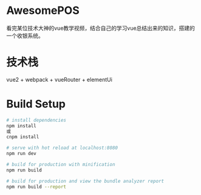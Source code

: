 # AwesomePOS

看完某位技术大神的vue教学视频，结合自己的学习vue总结出来的知识，搭建的一个收银系统。

# 技术栈

vue2 + webpack + vueRouter + elementUi

# Build Setup

``` bash
# install dependencies
npm install
或
cnpm install

# serve with hot reload at localhost:8080
npm run dev

# build for production with minification
npm run build

# build for production and view the bundle analyzer report
npm run build --report
```

